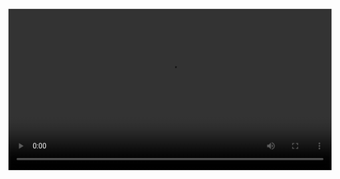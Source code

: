 <video src="https://zhengyuwang123.github.io/ESN10_VIDEO/3f9218ec33a9a3067f976b5ee0b77710.mp4"
       controls width="640">
    Your browser does not support HTML5 video.
</video>

